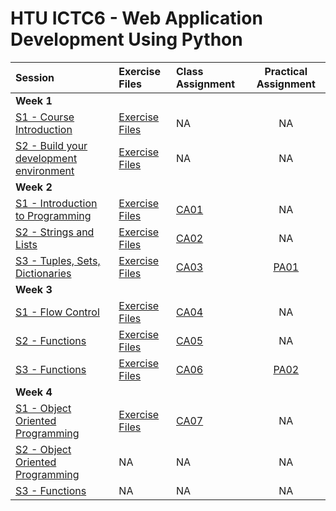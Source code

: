 # HTU ICTC6 - Web Application Development Using Python 

| Session                                                        | Exercise Files            | Class Assignment             |     Practical Assignment     |
| :------------------------------------------------------------- | :------------------------ | :--------------------------- | :--------------------------: |
| **Week 1**                                                     |
| [S1 - Course Introduction](./W1/lecture-notes/)                | [Exercise Files](./W1/S1) | NA                           |              NA              |
| [S2 - Build your development environment](./W1/lecture-notes/) | [Exercise Files](./W1/S2) | NA                           |              NA              |
| **Week 2**                                                     |
| [S1 - Introduction to Programming](./W2/lecture-notes/)        | [Exercise Files](./W2/S1) | [CA01](./W2/S1/CA01/CA01.md) |              NA              |
| [S2 - Strings and Lists](./W2/lecture-notes/)                  | [Exercise Files](./W2/S2) | [CA02](./W2/S2/CA02/CA02.md) |              NA              |
| [S3 - Tuples, Sets, Dictionaries](./W2/lecture-notes/)         | [Exercise Files](./W2/S3) | [CA03](./W2/S3/CA03/CA03.md) | [PA01](./W2/S3/PA01/PA01.md) |
| **Week 3**                                                     |
| [S1 - Flow Control](./W3/lecture-notes/)                       | [Exercise Files](./W3/S1) | [CA04](./W3/S1/CA04/CA04.md) |              NA              |
| [S2 - Functions](./W3/lecture-notes/)                          | [Exercise Files](./W3/S2) | [CA05](./W3/S2/CA05/CA05.md) |              NA              |
| [S3 - Functions](./W3/lecture-notes/)                          | [Exercise Files](./W3/S3) | [CA06](./W3/S3/CA06/CA06.md) | [PA02](./W3/S3/PA02/PA02.md) |
| **Week 4**                                                     |
| [S1 - Object Oriented Programming](./W4/lecture-notes/)        | [Exercise Files](./W4/S1) | [CA07](./W4/S1/CA07/CA07.md) |              NA              |
| [S2 - Object Oriented Programming](./W4/lecture-notes/)        | NA                        | NA                           |              NA              |
| [S3 - Functions](./W4/S3/)                                     | NA                        | NA                           |              NA              |